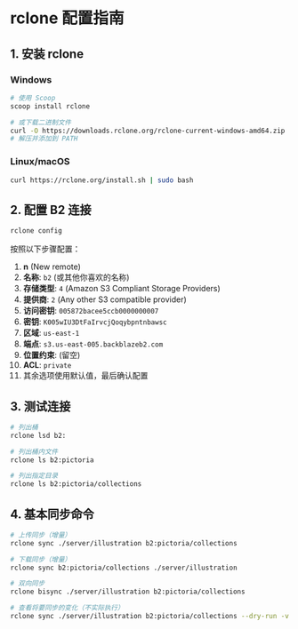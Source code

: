 # rclone 配置指南

## 1. 安装 rclone

### Windows
```bash
# 使用 Scoop
scoop install rclone

# 或下载二进制文件
curl -O https://downloads.rclone.org/rclone-current-windows-amd64.zip
# 解压并添加到 PATH
```

### Linux/macOS
```bash
curl https://rclone.org/install.sh | sudo bash
```

## 2. 配置 B2 连接

```bash
rclone config
```

按照以下步骤配置：

1. **n** (New remote)
2. **名称**: `b2` (或其他你喜欢的名称)
3. **存储类型**: `4` (Amazon S3 Compliant Storage Providers)
4. **提供商**: `2` (Any other S3 compatible provider)
5. **访问密钥**: `005872bacee5ccb0000000007`
6. **密钥**: `K005wIU3DtFaIrvcjQoqybpntnbawsc`
7. **区域**: `us-east-1`
8. **端点**: `s3.us-east-005.backblazeb2.com`
9. **位置约束**: (留空)
10. **ACL**: `private`
11. 其余选项使用默认值，最后确认配置

## 3. 测试连接

```bash
# 列出桶
rclone lsd b2:

# 列出桶内文件
rclone ls b2:pictoria

# 列出指定目录
rclone ls b2:pictoria/collections
```

## 4. 基本同步命令

```bash
# 上传同步（增量）
rclone sync ./server/illustration b2:pictoria/collections

# 下载同步（增量）
rclone sync b2:pictoria/collections ./server/illustration

# 双向同步
rclone bisync ./server/illustration b2:pictoria/collections

# 查看将要同步的变化（不实际执行）
rclone sync ./server/illustration b2:pictoria/collections --dry-run -v
```